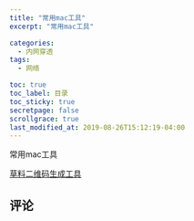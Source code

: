```yaml
---
title: "常用mac工具"
excerpt: "常用mac工具"

categories:
  - 内网穿透
tags:
  - 网络

toc: true
toc_label: 目录
toc_sticky: true
secretpage: false
scrollgrace: true
last_modified_at: 2019-08-26T15:12:19-04:00
---
```


常用mac工具

[草料二维码生成工具](https://cli.im/text)




## 评论




